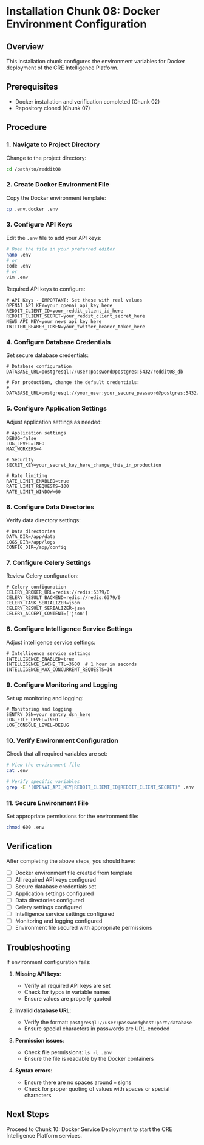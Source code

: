 # Installation Chunk 08: Docker Environment Configuration

## Overview
This installation chunk configures the environment variables for Docker deployment of the CRE Intelligence Platform.

## Prerequisites
- Docker installation and verification completed (Chunk 02)
- Repository cloned (Chunk 07)

## Procedure

### 1. Navigate to Project Directory
Change to the project directory:
```bash
cd /path/to/reddit08
```

### 2. Create Docker Environment File
Copy the Docker environment template:
```bash
cp .env.docker .env
```

### 3. Configure API Keys
Edit the `.env` file to add your API keys:
```bash
# Open the file in your preferred editor
nano .env
# or
code .env
# or
vim .env
```

Required API keys to configure:
```env
# API Keys - IMPORTANT: Set these with real values
OPENAI_API_KEY=your_openai_api_key_here
REDDIT_CLIENT_ID=your_reddit_client_id_here
REDDIT_CLIENT_SECRET=your_reddit_client_secret_here
NEWS_API_KEY=your_news_api_key_here
TWITTER_BEARER_TOKEN=your_twitter_bearer_token_here
```

### 4. Configure Database Credentials
Set secure database credentials:
```env
# Database configuration
DATABASE_URL=postgresql://user:password@postgres:5432/reddit08_db

# For production, change the default credentials:
# DATABASE_URL=postgresql://your_user:your_secure_password@postgres:5432/reddit08_db
```

### 5. Configure Application Settings
Adjust application settings as needed:
```env
# Application settings
DEBUG=false
LOG_LEVEL=INFO
MAX_WORKERS=4

# Security
SECRET_KEY=your_secret_key_here_change_this_in_production

# Rate limiting
RATE_LIMIT_ENABLED=true
RATE_LIMIT_REQUESTS=100
RATE_LIMIT_WINDOW=60
```

### 6. Configure Data Directories
Verify data directory settings:
```env
# Data directories
DATA_DIR=/app/data
LOGS_DIR=/app/logs
CONFIG_DIR=/app/config
```

### 7. Configure Celery Settings
Review Celery configuration:
```env
# Celery configuration
CELERY_BROKER_URL=redis://redis:6379/0
CELERY_RESULT_BACKEND=redis://redis:6379/0
CELERY_TASK_SERIALIZER=json
CELERY_RESULT_SERIALIZER=json
CELERY_ACCEPT_CONTENT=['json']
```

### 8. Configure Intelligence Service Settings
Adjust intelligence service settings:
```env
# Intelligence service settings
INTELLIGENCE_ENABLED=true
INTELLIGENCE_CACHE_TTL=3600  # 1 hour in seconds
INTELLIGENCE_MAX_CONCURRENT_REQUESTS=10
```

### 9. Configure Monitoring and Logging
Set up monitoring and logging:
```env
# Monitoring and logging
SENTRY_DSN=your_sentry_dsn_here
LOG_FILE_LEVEL=INFO
LOG_CONSOLE_LEVEL=DEBUG
```

### 10. Verify Environment Configuration
Check that all required variables are set:
```bash
# View the environment file
cat .env

# Verify specific variables
grep -E "(OPENAI_API_KEY|REDDIT_CLIENT_ID|REDDIT_CLIENT_SECRET)" .env
```

### 11. Secure Environment File
Set appropriate permissions for the environment file:
```bash
chmod 600 .env
```

## Verification
After completing the above steps, you should have:
- [ ] Docker environment file created from template
- [ ] All required API keys configured
- [ ] Secure database credentials set
- [ ] Application settings configured
- [ ] Data directories configured
- [ ] Celery settings configured
- [ ] Intelligence service settings configured
- [ ] Monitoring and logging configured
- [ ] Environment file secured with appropriate permissions

## Troubleshooting
If environment configuration fails:

1. **Missing API keys**:
   - Verify all required API keys are set
   - Check for typos in variable names
   - Ensure values are properly quoted

2. **Invalid database URL**:
   - Verify the format: `postgresql://user:password@host:port/database`
   - Ensure special characters in passwords are URL-encoded

3. **Permission issues**:
   - Check file permissions: `ls -l .env`
   - Ensure the file is readable by the Docker containers

4. **Syntax errors**:
   - Ensure there are no spaces around `=` signs
   - Check for proper quoting of values with spaces or special characters

## Next Steps
Proceed to Chunk 10: Docker Service Deployment to start the CRE Intelligence Platform services.